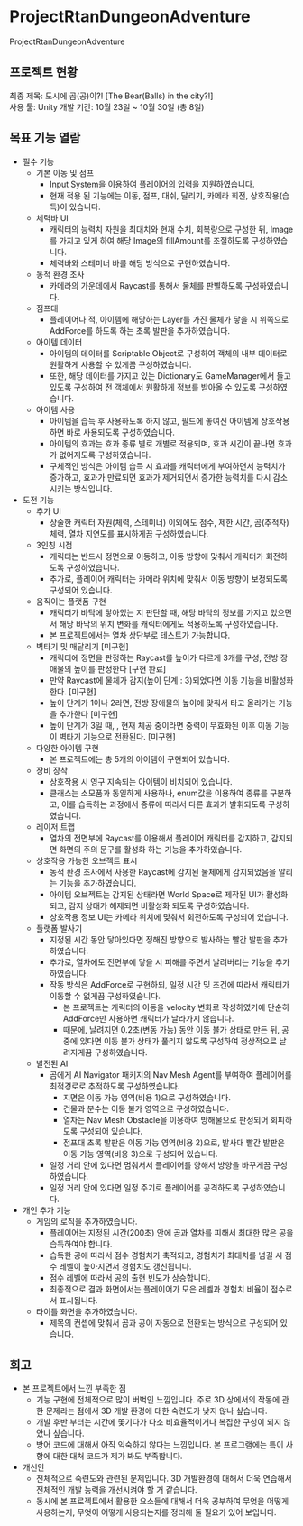 # ProjectRtanDungeonAdventure
 ProjectRtanDungeonAdventure

## 프로젝트 현황
최종 제목: 도시에 곰(공)이?! [The Bear(Balls) in the city?!]<br/>
사용 툴: Unity
개발 기간: 10월 23일 ~ 10월 30일 (총 8일)

## 목표 기능 열람<br/>
* 필수 기능
  * 기본 이동 및 점프
    * Input System을 이용하여 플레이어의 입력을 지원하였습니다.
    * 현재 적용 된 기능에는 이동, 점프, 대쉬, 달리기, 카메라 회전, 상호작용(습득)이 있습니다.
  * 체력바 UI
    * 캐릭터의 능력치 자원을 최대치와 현재 수치, 회복량으로 구성한 뒤, Image를 가지고 있게 하여 해당 Image의 fillAmount를 조절하도록 구성하였습니다.
    * 체력바와 스테미너 바를 해당 방식으로 구현하였습니다.
  * 동적 환경 조사
    * 카메라의 가운데에서 Raycast를 통해서 물체를 판별하도록 구성하였습니다.
  * 점프대
    * 플레이어나 적, 아이템에 해당하는 Layer를 가진 물체가 닿을 시 위쪽으로 AddForce를 하도록 하는 초록 발판을 추가하였습니다.
  * 아이템 데이터
    * 아이템의 데이터를 Scriptable Object로 구성하여 객체의 내부 데이터로 원활하게 사용할 수 있게끔 구성하였습니다.
    * 또한, 해당 데이터를 가지고 있는 Dictionary도 GameManager에서 들고 있도록 구성하여 전 객체에서 원활하게 정보를 받아올 수 있도록 구성하였습니다.
  * 아이템 사용
    * 아이템을 습득 후 사용하도록 하지 않고, 필드에 놓여진 아이템에 상호작용하면 바로 사용되도록 구성하였습니다.
    * 아이템의 효과는 효과 종류 별로 개별로 적용되며, 효과 시간이 끝나면 효과가 없어지도록 구성하였습니다.
    * 구체적인 방식은 아이템 습득 시 효과를 캐릭터에게 부여하면서 능력치가 증가하고, 효과가 만료되면 효과가 제거되면서 증가한 능력치를 다시 감소시키는 방식입니다.
* 도전 기능
  * 추가 UI
    * 상술한 캐릭터 자원(체력, 스테미너) 이외에도 점수, 제한 시간, 곰(추적자) 체력, 열차 지연도를 표시하게끔 구성하였습니다.
  * 3인칭 시점
    * 캐릭터는 반드시 정면으로 이동하고, 이동 방향에 맞춰서 캐릭터가 회전하도록 구성하였습니다.
    * 추가로, 플레이어 캐릭터는 카메라 위치에 맞춰서 이동 방향이 보정되도록 구성되어 있습니다.
  * 움직이는 플랫폼 구현
    * 캐릭터가 바닥에 닿아있는 지 판단할 때, 해당 바닥의 정보를 가지고 있으면서 해당 바닥의 위치 변화를 캐릭터에게도 적용하도록 구성하였습니다.
    * 본 프로젝트에서는 열차 상단부로 테스트가 가능합니다.
  * 벽타기 및 매달리기 [미구현]
    * 캐릭터에 정면을 판정하는 Raycast를 높이가 다르게 3개를 구성, 전방 장애물의 높이를 판정한다 [구현 완료]
    * 만약 Raycast에 물체가 감지(높이 단계 : 3)되었다면 이동 기능을 비활성화 한다. [미구현]
    * 높이 단계가 1이나 2라면, 전방 장애물의 높이에 맞춰서 타고 올라가는 기능을 추가한다 [미구현]
    * 높이 단계가 3일 때, , 현재 체공 중이라면 중력이 무효화된 이후 이동 기능이 벽타기 기능으로 전환된다. [미구현]
  * 다양한 아이템 구현
    * 본 프로젝트에는 총 5개의 아이템이 구현되어 있습니다.
  * 장비 장착
    * 상호작용 시 영구 지속되는 아이템이 비치되어 있습니다.
    * 클래스는 소모품과 동일하게 사용하나, enum값을 이용하여 종류를 구분하고, 이를 습득하는 과정에서 종류에 따라서 다른 효과가 발휘되도록 구성하였습니다.
  * 레이저 트랩
    * 열차의 전면부에 Raycast를 이용해서 플레이어 캐릭터를 감지하고, 감지되면 화면의 주의 문구를 활성화 하는 기능을 추가하였습니다.
  * 상호작용 가능한 오브젝트 표시
    * 동적 환경 조사에서 사용한 Raycast에 감지된 물체에게 감지되었음을 알리는 기능을 추가하였습니다.
    * 아이템 오브젝트는 감지된 상태라면 World Space로 제작된 UI가 활성화되고, 감지 상태가 해제되면 비활성화 되도록 구성하였습니다.
    * 상호작용 정보 UI는 카메라 위치에 맞춰서 회전하도록 구성되어 있습니다.
  * 플랫폼 발사기
    * 지정된 시간 동안 닿아있다면 정해진 방향으로 발사하는 빨간 발판을 추가하였습니다.
    * 추가로, 열차에도 전면부에 닿을 시 피해를 주면서 날려버리는 기능을 추가하였습니다.
    * 작동 방식은 AddForce로 구현하되, 일정 시간 및 조건에 따라서 캐릭터가 이동할 수 없게끔 구성하였습니다.
      * 본 프로젝트는 캐릭터의 이동을 velocity 변화로 작성하였기에 단순히 AddForce만 사용하면 캐릭터가 날라가지 않습니다.
      * 때문에, 날려지면 0.2초(변동 가능) 동안 이동 불가 상태로 만든 뒤, 공중에 있다면 이동 불가 상태가 풀리지 않도록 구성하여 정상적으로 날려지게끔 구성하였습니다.
  * 발전된 AI
    * 곰에게 AI Navigator 패키지의 Nav Mesh Agent를 부여하여 플레이어를 최적경로로 추적하도록 구성하였습니다.
      * 지면은 이동 가능 영역(비용 1)으로 구성하였습니다.
      * 건물과 분수는 이동 불가 영역으로 구성하였습니다.
      * 열차는 Nav Mesh Obstacle을 이용하여 방해물으로 판정되어 회피하도록 구성되어 있습니다.
      * 점프대 초록 발판은 이동 가능 영역(비용 2)으로, 발사대 빨간 발판은 이동 가능 영역(비용 3)으로 구성되어 있습니다.
    * 일정 거리 안에 있다면 멈춰서서 플레이어를 향해서 방향을 바꾸게끔 구성하였습니다.
    * 일정 거리 안에 있다면 일정 주기로 플레이어를 공격하도록 구성하였습니다.
* 개인 추가 기능
  * 게임의 로직을 추가하였습니다.
    * 플레이어는 지정된 시간(200초) 안에 곰과 열차를 피해서 최대한 많은 공을 습득하여야 합니다.
    * 습득한 공에 따라서 점수 경험치가 축적되고, 경험치가 최대치를 넘길 시 점수 레벨이 높아지면서 경험치도 갱신됩니다.
    * 점수 레벨에 따라서 공의 출현 빈도가 상승합니다.
    * 최종적으로 결과 화면에서는 플레이어가 모은 레벨과 경험치 비율이 점수로서 표시됩니다.
  * 타이틀 화면을 추가하였습니다.
    * 제목의 컨셉에 맞춰서 곰과 공이 자동으로 전환되는 방식으로 구성되어 있습니다.

## 회고
* 본 프로젝트에서 느낀 부족한 점
  * 기능 구현에 전체적으로 많이 버벅인 느낌입니다. 주로 3D 상에서의 작동에 관한 문제라는 점에서 3D 개발 환경에 대한 숙련도가 낮지 않나 싶습니다.
  * 개발 후반 부터는 시간에 쫓기다가 다소 비효율적이거나 복잡한 구성이 되지 않았나 싶습니다.
  * 방어 코드에 대해서 아직 익숙하지 않다는 느낌입니다. 본 프로그램에는 특이 사항에 대한 대처 코드가 제가 봐도 부족합니다.
* 개선안
  * 전체적으로 숙련도와 관련된 문제입니다. 3D 개발환경에 대해서 더욱 연습해서 전체적인 개발 능력을 개선시켜야 할 거 같습니다.
  * 동시에 본 프로젝트에서 활용한 요소들에 대해서 더욱 공부하여 무엇을 어떻게 사용하는지, 무엇이 어떻게 사용되는지를 정리해 둘 필요가 있어 보입니다. 
